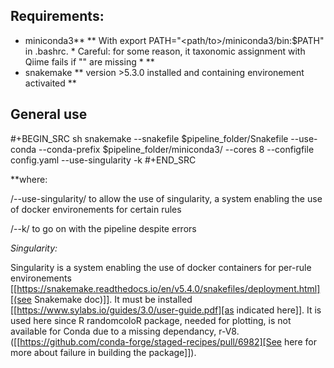 ## Requirements:
- miniconda3**
** With export PATH="<path/to>/miniconda3/bin:$PATH" in .bashrc. * Careful: for some reason, it taxonomic assignment with Qiime fails if "" are missing * **
- snakemake
** version >5.3.0 installed and containing environement activaited **

## General use
#+BEGIN_SRC sh
snakemake --snakefile $pipeline_folder/Snakefile --use-conda --conda-prefix $pipeline_folder/miniconda3/ --cores 8 --configfile config.yaml --use-singularity -k
#+END_SRC


**where:

/--use-singularity/ to allow the use of singularity, a system enabling the use of docker environements for certain rules

/--k/ to go on with the pipeline despite errors

*Singularity:*

Singularity is a system enabling the use of docker containers for per-rule environements [[https://snakemake.readthedocs.io/en/v5.4.0/snakefiles/deployment.html][(see Snakemake doc)]]. It must be installed [[https://www.sylabs.io/guides/3.0/user-guide.pdf][as indicated here]]. It is used here since R randomcoloR package, needed for plotting, is not available for Conda due to a missing dependancy, r-V8. ([[https://github.com/conda-forge/staged-recipes/pull/6982][See here for more about failure in building the package]]).
